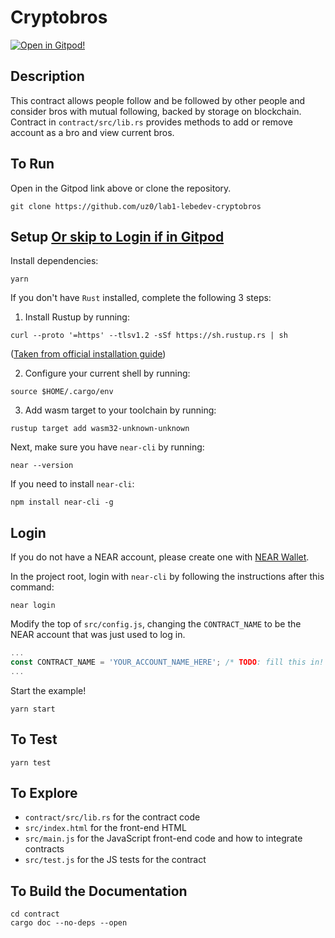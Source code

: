 Cryptobros
=================================

[![Open in Gitpod!](https://gitpod.io/button/open-in-gitpod.svg)](https://gitpod.io/#https://github.com/uz0/lab1-lebedev-cryptobros)

## Description

This contract allows people follow and be followed by other people and consider bros with mutual following, backed by storage on blockchain.
Contract in `contract/src/lib.rs` provides methods to add or remove account as a bro and view current bros.

## To Run
Open in the Gitpod link above or clone the repository.

```
git clone https://github.com/uz0/lab1-lebedev-cryptobros
```


## Setup [Or skip to Login if in Gitpod](#login)
Install dependencies:

```
yarn
```

If you don't have `Rust` installed, complete the following 3 steps:

1) Install Rustup by running:

```
curl --proto '=https' --tlsv1.2 -sSf https://sh.rustup.rs | sh
```

([Taken from official installation guide](https://www.rust-lang.org/tools/install))

2) Configure your current shell by running:

```
source $HOME/.cargo/env
```

3) Add wasm target to your toolchain by running:

```
rustup target add wasm32-unknown-unknown
```

Next, make sure you have `near-cli` by running:

```
near --version
```

If you need to install `near-cli`:

```
npm install near-cli -g
```

## Login
If you do not have a NEAR account, please create one with [NEAR Wallet](https://wallet.testnet.near.org).

In the project root, login with `near-cli` by following the instructions after this command:

```
near login
```

Modify the top of `src/config.js`, changing the `CONTRACT_NAME` to be the NEAR account that was just used to log in.

```javascript
...
const CONTRACT_NAME = 'YOUR_ACCOUNT_NAME_HERE'; /* TODO: fill this in! */
...
```

Start the example!

```
yarn start
```

## To Test

```
yarn test
```

## To Explore

- `contract/src/lib.rs` for the contract code
- `src/index.html` for the front-end HTML
- `src/main.js` for the JavaScript front-end code and how to integrate contracts
- `src/test.js` for the JS tests for the contract

## To Build the Documentation

```
cd contract
cargo doc --no-deps --open
```
